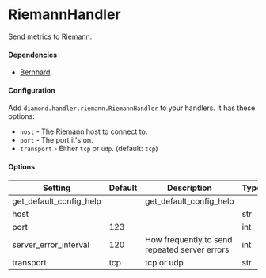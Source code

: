 <!--This file was generated from the python source
Please edit the source to make changes
-->
RiemannHandler
=====

Send metrics to [Riemann](http://aphyr.github.com/riemann/).

#### Dependencies

 * [Bernhard](https://github.com/banjiewen/bernhard).

#### Configuration

Add `diamond.handler.riemann.RiemannHandler` to your handlers.
It has these options:

 * `host` - The Riemann host to connect to.
 * `port` - The port it's on.
 * `transport` - Either `tcp` or `udp`. (default: `tcp`)


#### Options

Setting | Default | Description | Type
--------|---------|-------------|-----
get_default_config_help |  | get_default_config_help | 
host |  |  | str
port | 123 |  | int
server_error_interval | 120 | How frequently to send repeated server errors | int
transport | tcp | tcp or udp | str

